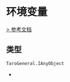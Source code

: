 # 环境变量
[> 参考文档
](https://developers.weixin.qq.com/miniprogram/dev/api/base/wx.env.html)
## 类型[​](index.html#类型)
```tsx
TaroGeneral.IAnyObject
```

-
